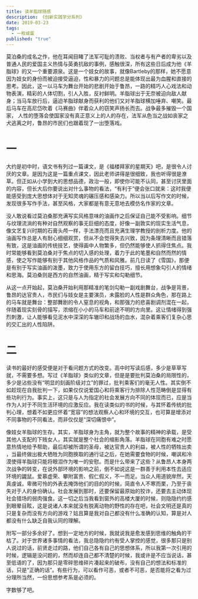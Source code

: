 ```yaml
---
title: 读羊脂球随感
description: 《创新实践学分系列》
date: 2019-03-23
tags:
  - 一枚咸蛋
published: "true"
---
```


莫泊桑的成名之作，他在耳闻目睹了法军可耻的溃败、当权者与有产者的卑劣以及普通人民的爱国主义热情与英勇抗敌的事例，感触很深，所有这些日后成为他《羊脂球》的又一个重要源泉。这是一个妓女的故事，就像Bartleby的那样，她不愿意因为妓女的身份而被迫接受逼迫，性和暴力的问题总是能体现出最为血腥和直接的思考。因此，这一以马车为舞台开始的悲剧开始于鲁昂，一路的精巧人心戏法和动物表演，精彩的人体切割，引人入胜，反衬鲜明。羊脂球出于无奈被迫向敌人献身；当马车放行后，逼迫羊脂球献身而获利的他们又对羊脂球横加唾弃、嘲笑。最后马车在高尼岱吹着《马赛曲》伴着众人的窃笑声扬长而去。战争最多摧毁一个国家， 人性的堕落会使国家没有真正意义上的人的存在，法军从色当之战如丧家之犬逃离之时，鲁昂的市民们也跟着现了一出堕落戏。

# 一

大约是初中时，语文书有列过一篇课文，是《福楼拜家的星期天》吧，是很令人讨厌的文章。是因为这是一篇重点课文，因此老师讲得是很细致，我也听得很是潦草。但正如从小学到大的思想品德，政治一般，即使你可能不认同，甚至讨厌里面的内容，但长大后你要说出对什么事物的看法，“有利于”便会张口就来：这时我便能感受到庞大思想体对于无知灵魂的碾压感和感染力。所以当以后写作文的时候，发现很多写作手法，甚至风格，大家都是有意无意地去模仿名作家的文章。

没人敢说看过莫泊桑那充满写实风格意味的油画作之后保证自己能不受影响。细节与纹理流淌的有种对自然观察的事无巨细的态度，好像一副敦实的现实生活气息，像文艺复兴时期的石膏头颅一样，手法漂亮而且充满生理学教授的剖析力度。他的油画写作总是人有耐心细细观赏，但从不会觉得失去兴致，因为条理清晰而且错落有致，这是油画的传统技艺，使得画中人物繁多，但仍然能够使人抓得住焦点。我时常能够看到莫泊桑对于焦点的切入感的处理，着力于此的笔墨和自然而然的情感，使之写作能够有别于其他风格作品的气质和风雅。前几日读了《雪国》，那便是有别于写实油画的泼墨，致力于使用东方的留白技巧，擅长用想象勾引人的情绪和思海。莫泊桑则是西方的自然油画，精于写实和勾勒细节。

从这一点开始起，莫泊桑开始利用那精准的笔剑勾勒一副戏剧舞台，战争是背景，鲁昂的达官贵人，市民们与妓女是主要演员，未露脸的人性是群众角色，那在路上的马车就是舞台：整部舞剧的令人窒息的视角，和那强力的悲喜剧调剂混在一起，伴随着现实刻骨的描写，浓缩在小小的马车和前途不明的方向里。这让情绪得到强烈刺激，让人能够看见泥水中深深的车辙印和战场的血水，混杂着乘客们复杂心思的交汇出的人性陷阱。

# 二

读书的最好的感受便是对于看问题方式的改变。高中时写读后感，多少是草草写就，不需要多想。写过《羊脂球》类似的文章，但是是要批判莫泊桑的局限性的，多少是沾些没有“明显的刻画阶级对立”的罪过，批判乘客们的毫无人性。其实倒不如趁现在自我批判一下，如果仅仅说爱国心和将乘客行为排除人性范畴倒是显得有些功利行为。事实上，这只是与人为指定的社会发展方向不同的体现而已，应是当作为人对于不同生活环境的应激反应。我在读类似的书的时候，与其怀着传统的批判心理，想着不如更应怀着“宽容”的想法观察人心和环境的交互，也可算是增添对不同事物的不同看法，而非仅仅是“深切痛恨中”。

像妓女羊脂球的生存。其实，羊脂球身为主角，就为整个故事的精神的承载，是受其他人支配的下贱女人，其实就是整个社会的缩影角落。羊脂球在同胞有难之时愿意热情地给予帮助，最后却被所谓的圣母，被达官贵人的利益，被人性的牺牲出卖 ，当最终做出极大牺牲为同胞换取的通行证之后，在她需要食物的时候，嘲讽和冷漠使得羊脂球只能将眼泪作为唯一的安慰。而是什么带来了这些？从鲁昂人本身两次战争的转变，在说外部环境的影响之前，倒不如说这是一群善于利用本性去适应环境的鼹鼠。爱慕虚荣、攀附富贵、假仁假义，不一而足。当众人用道貌岸然，天真虔诚，卑微可怜的外表去掩饰他们的目的的时候，简直令人不寒而栗，乃至于丧失对于人的身份确认。社会发展到那时，还要保留最原始的狡诈，还要去主动体现社会猎场的弱肉强食。这一切之后当我看到窗外的高楼大厦的时候，则隐隐约约感到眼晕目眩，这是说诸人本来就没有脱离动物的野性的存在吧，社会文明还是真的只是复杂而没有方向的游戏？姑且算是我对自己都没有什么准确的认知，算是对人都没有什么缺乏自我认同的理解。

附写一部分多余好了。想到一定地方的时候，我就说我是愈发感到思维的触角的干枯了。对于世界诸多事情的看法，我总隐隐约约有受人掌控的感觉，很多那只是别人说过的话，前贤走过的路，他们自己各有自己的思想体系，所以我第一次引用的时候，逻辑是没问题的，然而却连自己都不清楚的时候，我或许是不应当说话，甚至低语的了，因为那只是零碎思维碎片凑起来的破布，没有自己的想法和标准的话，只是“正确的话”。有些行为，可以看作可恶，或者不可恶，是否能将之看为过分理所当然，一份思想参考系是必须的。

字数够了吧。